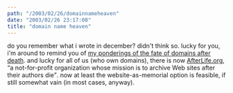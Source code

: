 ```yaml
---
path: "/2003/02/26/domainnameheaven" 
date: "2003/02/26 23:17:08" 
title: "domain name heaven" 
---
```

do you remember what i wrote in december? didn't think so. lucky for you, i'm around to remind you of <a href="http://weblog.randomchaos.com/index.php?date=2002-12-05&amp;title=domains+after+death">my ponderings of the fate of domains after death</a>. and lucky for all of us (who own domains), there is now <a href="http://afterlife.org/">AfterLife.org</a>, <q>a not-for-profit organization whose mission is to archive Web sites after their authors die</q>. now at least the website-as-memorial option is feasible, if still somewhat vain (in most cases, anyway).